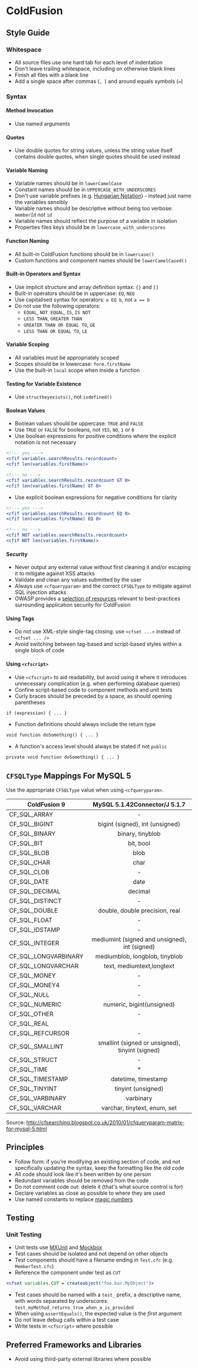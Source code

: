 # ColdFusion

## Style Guide

### Whitespace

- All source files use one hard tab for each level of indentation
- Don't leave trailing whitespace, including on otherwise blank lines
- Finish all files with a blank line
- Add a single space after commas (`, `) and around equals symbols (` = `)

### Syntax

#### Method Invocation

- Use named arguments

#### Quotes

- Use double quotes for string values, unless the string value itself contains
  double quotes, when single quotes should be used instead

#### Variable Naming

- Variable names should be in `lowerCamelCase`
- Constant names should be in `UPPERCASE_WITH_UNDERSCORES`
- Don't use variable prefixes (e.g. [Hungarian Notation][hungarian]) - instead
  just name the variables sensibly
- Variable names should be descriptive without being too verbose:
  `memberId` not `id`
- Variable names should reflect the purpose of a variable in isolation
- Properties files keys should be in `lowercase_with_underscores`

[hungarian]: http://en.wikipedia.org/wiki/Hungarian_notation

#### Function Naming

- All built-in ColdFusion functions should be in `lowercase()`
- Custom functions and component names should be `lowerCamelCased()`

#### Built-in Operators and Syntax

- Use implicit structure and array definition syntax: `{}` and `[]`
- Built-in operators should be in uppercase: `EQ`, `NEQ`
- Use capitalised syntax for operators: `a EQ b`, not `a == b`
- Do not use the following operators:
  - `EQUAL`, `NOT EQUAL`, `IS`, `IS NOT`
  - `LESS THAN`, `GREATER THAN`
  - `GREATER THAN OR EQUAL TO`, `GE`
  - `LESS THAN OR EQUAL TO`, `LE`

#### Variable Scoping

- All variables must be appropriately scoped
- Scopes should be in lowercase: `form.firstName`
- Use the built-in `local` scope when inside a function

#### Testing for Variable Existence

- Use `structkeyexists()`, not `isdefined()`

#### Boolean Values

- Boolean values should be uppercase: `TRUE` and `FALSE`
- Use `TRUE` or `FALSE` for booleans, not `YES`, `NO`, `1` or `0`
- Use boolean expressions for positive conditions where the explicit notation
  is not necessary

```cfm
<!--- yes --->
<cfif variables.searchResults.recordcount>
<cfif len(variables.firstName)>

<!--- no --->
<cfif variables.searchResults.recordcount GT 0>
<cfif len(variables.firstName) GT 0>
```

- Use explicit boolean expressions for negative conditions for clarity

```cfm
<!--- yes --->
<cfif variables.searchResults.recordcount EQ 0>
<cfif len(variables.firstName) EQ 0>

<!--- no --->
<cfif NOT variables.searchResults.recordcount>
<cfif NOT len(variables.firstName)>
```

#### Security

- Never output any external value without first cleaning it and/or escaping it
  to mitigate against XSS attacks
- Validate and clean any values submitted by the user
- Always use `<cfqueryparam>` and the correct `CFSQLType` to mitigate against
  SQL injection attacks
- OWASP provides a [selection of resources][owasp] relevant to best-practices
  surrounding application security for ColdFusion

[owasp]: https://www.owasp.org/index.php/ColdFusion_Security_Resources

#### Using Tags

- Do not use XML-style single-tag closing: use `<cfset ...>` instead of `<cfset
  ... />`
- Avoid switching between tag-based and script-based styles within a single
  block of code

#### Using `<cfscript>`

- Use `<cfscript>` to aid readability, but avoid using it where it introduces
  unnecessary complication (e.g. when performing database queries)
- Confine script-based code to component methods and unit tests
- Curly braces should be preceded by a space, as should opening parentheses

```cfm
if (expression) { ... }
```

- Function definitions should always include the return type

```cfm
void function doSomething() { ... }
```

- A function's access level should always be stated if not `public`

```cfm
private void function doSomething() { ... }
```

## `CFSQLType` Mappings For MySQL 5

Use the appropriate `CFSQLType` value when using `<cfqueryparam>`.

| ColdFusion 9 | MySQL 5.1.42Connector/J 5.1.7 |
| ------------ |:------------:|
| CF_SQL_ARRAY | - |
| CF_SQL_BIGINT | bigint (signed), int (unsigned) |
| CF_SQL_BINARY | binary, tinyblob |
| CF_SQL_BIT | bit, bool |
| CF_SQL_BLOB | blob |
| CF_SQL_CHAR | char |
| CF_SQL_CLOB | - |
| CF_SQL_DATE | date |
| CF_SQL_DECIMAL | decimal |
| CF_SQL_DISTINCT | - |
| CF_SQL_DOUBLE | double, double precision, real |
| CF_SQL_FLOAT | - |
| CF_SQL_IDSTAMP | - |
| CF_SQL_INTEGER | mediumint (signed and unsigned), int (signed) |
| CF_SQL_LONGVARBINARY | mediumblob, longblob, tinyblob |
| CF_SQL_LONGVARCHAR | text, mediumtext,longtext |
| CF_SQL_MONEY | - |
| CF_SQL_MONEY4 | - |
| CF_SQL_NULL | - |
| CF_SQL_NUMERIC | numeric, bigint(unsigned) |
| CF_SQL_OTHER | - |
| CF_SQL_REAL |  |
| CF_SQL_REFCURSOR | - |
| CF_SQL_SMALLINT | smallint (signed or unsigned), tinyint (signed) |
| CF_SQL_STRUCT | - |
| CF_SQL_TIME | * |
| CF_SQL_TIMESTAMP | datetime, timestamp |
| CF_SQL_TINYINT | tinyint (unsigned) |
| CF_SQL_VARBINARY | varbinary |
| CF_SQL_VARCHAR | varchar, tinytext, enum, set |

Source: http://cfsearching.blogspot.co.uk/2010/01/cfqueryparam-matrix-for-mysql-5.html

## Principles

- Follow form: if you're modifying an existing section of code, and not
  specifically updating the syntax, keep the formatting like the old code
- All code should look like it's been written by one person
- Redundant variables should be removed from the code
- Do not comment code out: delete it (that's what source control is for)
- Declare variables as close as possible to where they are used
- Use named constants to replace [magic numbers][magic]

[magic]: http://c2.com/cgi/wiki?MagicNumber

## Testing

### Unit Testing

- Unit tests use [MXUnit][mxunit] and [Mockbox][mockbox]
- Test cases should be isolated and not depend on other objects
- Test components should have a filename ending in `Test.cfc` (e.g.
  `MemberTest.cfc`)
- Reference the component under test as `CUT`

[mxunit]: http://mxunit.org/
[mockbox]: http://wiki.coldbox.org/wiki/MockBox.cfm

```cfm
<cfset variables.CUT = createobject("foo.bar.MyObject")>
```

- Test cases should be named with a `test_` prefix, a descriptive name, with
  words separated by underscores:
  `test_myMethod_returns_true_when_a_is_provided`
- When using `assertEquals()`, the expected value is the _first_ argument
- Do not leave debug calls within a test case
- Write tests in `<cfscript>` where possible

## Preferred Frameworks and Libraries

- Avoid using third-party external libraries where possible
